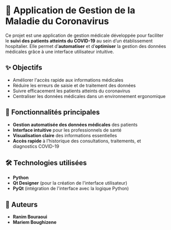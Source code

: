 # 🦠 Application de Gestion de la Maladie du Coronavirus

Ce projet est une application de gestion médicale développée pour faciliter le **suivi des patients atteints du COVID-19** au sein d’un établissement hospitalier. Elle permet d’**automatiser** et d’**optimiser** la gestion des données médicales grâce à une interface utilisateur intuitive.

## ✨ Objectifs

- Améliorer l'accès rapide aux informations médicales
- Réduire les erreurs de saisie et de traitement des données
- Suivre efficacement les patients atteints du coronavirus
- Centraliser les données médicales dans un environnement ergonomique

## 🎯 Fonctionnalités principales

-  **Gestion automatisée des données médicales** des patients
-  **Interface intuitive** pour les professionnels de santé
-  **Visualisation claire** des informations essentielles
-  **Accès rapide** à l’historique des consultations, traitements, et diagnostics COVID-19

## 🛠️ Technologies utilisées

- **Python**
- **Qt Designer** (pour la création de l'interface utilisateur)
- **PyQt** (intégration de l'interface avec la logique Python)

## 👥 Auteurs

- **Ranim Bouraoui**
- **Mariem Boughizene**
